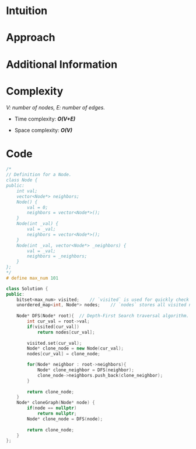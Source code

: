 # Intuition

# Approach

# Additional Information

# Complexity
*V: number of nodes, E: number of edges.*
- Time complexity: ***O(V+E)***
<!-- Add your time complexity here, e.g. $$O(n)$$ -->

- Space complexity: ***O(V)***
<!-- Add your space complexity here, e.g. $$O(n)$$ -->

# Code
```cpp
/*
// Definition for a Node.
class Node {
public:
    int val;
    vector<Node*> neighbors;
    Node() {
        val = 0;
        neighbors = vector<Node*>();
    }
    Node(int _val) {
        val = _val;
        neighbors = vector<Node*>();
    }
    Node(int _val, vector<Node*> _neighbors) {
        val = _val;
        neighbors = _neighbors;
    }
};
*/
# define max_num 101

class Solution {
public:
    bitset<max_num> visited;    // `visited` is used for quickly check if a node has been visited.
    unordered_map<int, Node*> nodes;    // `nodes` stores all visited nodes
    
    Node* DFS(Node* root){  // Depth-First Search traversal algorithm.
        int cur_val = root->val;
        if(visited[cur_val])
            return nodes[cur_val];
        
        visited.set(cur_val);
        Node* clone_node = new Node(cur_val);
        nodes[cur_val] = clone_node;

        for(Node* neighbor : root->neighbors){
            Node* clone_neighbor = DFS(neighbor);
            clone_node->neighbors.push_back(clone_neighbor);
        }
        
        return clone_node;
    }
    Node* cloneGraph(Node* node) {
        if(node == nullptr)
            return nullptr;    
        Node* clone_node = DFS(node);
        
        return clone_node;
    }
};
```
